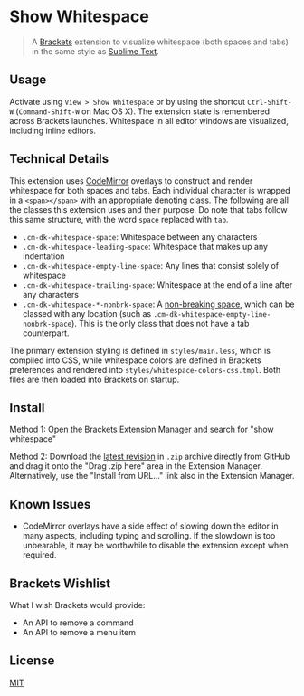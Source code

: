 # Show Whitespace

> A [Brackets](http://brackets.io/) extension to visualize whitespace (both spaces and tabs) in the same style as [Sublime Text](http://www.sublimetext.com/).

## Usage

Activate using `View > Show Whitespace` or by using the shortcut `Ctrl-Shift-W` (`Command-Shift-W` on Mac OS X). The extension state is remembered across Brackets launches. Whitespace in all editor windows are visualized, including inline editors.

## Technical Details

This extension uses [CodeMirror](http://codemirror.net/) overlays to construct and render whitespace for both spaces and tabs. Each individual character is wrapped in a `<span></span>` with an appropriate denoting class. The following are all the classes this extension uses and their purpose. Do note that tabs follow this same structure, with the word `space` replaced with `tab`.

* `.cm-dk-whitespace-space`: Whitespace between any characters
* `.cm-dk-whitespace-leading-space`: Whitespace that makes up any indentation
* `.cm-dk-whitespace-empty-line-space`: Any lines that consist solely of whitespace
* `.cm-dk-whitespace-trailing-space`: Whitespace at the end of a line after any characters
* `.cm-dk-whitespace-*-nonbrk-space`: A [non-breaking space](https://en.wikipedia.org/wiki/Non-breaking_space), which can be classed with any location (such as `.cm-dk-whitespace-empty-line-nonbrk-space`). This is the only class that does not have a tab counterpart.

The primary extension styling is defined in `styles/main.less`, which is compiled into CSS, while whitespace colors are defined in Brackets preferences and rendered into `styles/whitespace-colors-css.tmpl`. Both files are then loaded into Brackets on startup.

## Install

Method 1: Open the Brackets Extension Manager and search for "show whitespace"

Method 2: Download the [latest revision](https://github.com/DennisKehrig/brackets-show-whitespace/archive/master.zip) in `.zip` archive directly from GitHub and drag it onto the "Drag .zip here" area in the Extension Manager. Alternatively, use the "Install from URL..." link also in the Extension Manager.

## Known Issues

* CodeMirror overlays have a side effect of slowing down the editor in many aspects, including typing and scrolling. If the slowdown is too unbearable, it may be worthwhile to disable the extension except when required.

## Brackets Wishlist

What I wish Brackets would provide:

- An API to remove a command
- An API to remove a menu item

## License

[MIT](LICENSE)

